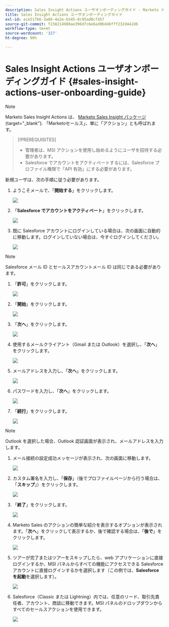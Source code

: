 ```yaml
---
description: Sales Insight Actions ユーザオンボーディングガイド - Marketo ドキュメント - 製品ドキュメント
title: Sales Insight Actions ユーザオンボーディングガイド
exl-id: ace517b6-3a06-4e2e-b545-8c95ad0cf457
source-git-commit: f238214988ae396d7c6e6ad0bd46fff232d442d6
workflow-type: tm+mt
source-wordcount: '327'
ht-degree: 90%

---
```


# Sales Insight Actions ユーザオンボーディングガイド {#sales-insight-actions-user-onboarding-guide}

>[!NOTE]
>
>Marketo Sales Insight Actions は、 [Marketo Sales Insight パッケージ](/help/marketo/product-docs/marketo-sales-insight/msi-for-salesforce/installation/install-marketo-sales-insight-package-in-salesforce-appexchange.md){target="_blank"}. 「Marketoセールス」、単に「アクション」とも呼ばれます。

>[!PREREQUISITES]
>
>* 管理者は、MSI アクションを使用し始めるようにユーザを招待する必要があります。
>* Salesforce でアカウントをアクティベートするには、Salesforce プロファイル権限で「API 有効」にする必要があります。


新規ユーザは、次の手順に従う必要があります。

1. ようこそメールで、「**開始する**」をクリックします。

   ![](assets/sales-insight-actions-user-onboarding-guide-1.png)

1. 「**Salesforce でアカウントをアクティベート**」をクリックします。

   ![](assets/sales-insight-actions-user-onboarding-guide-2.png)

1. 既に Salesforce アカウントにログインしている場合は、次の画面に自動的に移動します。ログインしていない場合は、今すぐログインしてください。

   ![](assets/sales-insight-actions-user-onboarding-guide-3.png)

>[!NOTE]
>
>Salesforce メール ID とセールスアカウントメール ID は同じである必要があります。

1. 「**許可**」をクリックします。

   ![](assets/sales-insight-actions-user-onboarding-guide-4.png)

1. 「**開始**」をクリックします。

   ![](assets/sales-insight-actions-user-onboarding-guide-5.png)

1. 「**次へ**」をクリックします。

   ![](assets/sales-insight-actions-user-onboarding-guide-6.png)

1. 使用するメールクライアント（Gmail または Outlook）を選択し、「**次へ**」をクリックします。

   ![](assets/sales-insight-actions-user-onboarding-guide-7.png)

1. メールアドレスを入力し、「**次へ**」をクリックします。

   ![](assets/sales-insight-actions-user-onboarding-guide-8.png)

1. パスワードを入力し、「**次へ**」をクリックします。

   ![](assets/sales-insight-actions-user-onboarding-guide-9.png)

1. 「**続行**」をクリックします。

   ![](assets/sales-insight-actions-user-onboarding-guide-10.png)

>[!NOTE]
>
>Outlook を選択した場合、Outlook 認証画面が表示され、メールアドレスを入力します。

1. メール接続の設定成功メッセージが表示され、次の画面に移動します。

   ![](assets/sales-insight-actions-user-onboarding-guide-11.png)

1. カスタム署名を入力し、「**保存**」（後でプロファイルページから行う場合は、「**スキップ**」）をクリックします。

   ![](assets/sales-insight-actions-user-onboarding-guide-12.png)

1. 「**終了**」をクリックします。

   ![](assets/sales-insight-actions-user-onboarding-guide-13.png)

1. Marketo Sales のアクションの簡単な紹介を表示するオプションが表示されます。「**次へ**」をクリックして表示するか、後で確認する場合は、「**後で**」をクリックします。

   ![](assets/sales-insight-actions-user-onboarding-guide-14.png)

1. ツアーが完了またはツアーをスキップしたら、web アプリケーションに直接ログインするか、MSI パネルからすべての機能にアクセスできる Salesforce アカウントに直接ログインするかを選択します（この例では、**Salesforce を起動**&#x200B;を選択します）。

   ![](assets/sales-insight-actions-user-onboarding-guide-15.png)

1. Salesforce（Classic または Lightning）内では、任意のリード、取引先責任者、アカウント、商談に移動できます。MSI パネルのドロップダウンからすべてのセールスアクションを使用できます。

   ![](assets/sales-insight-actions-user-onboarding-guide-16.png)

